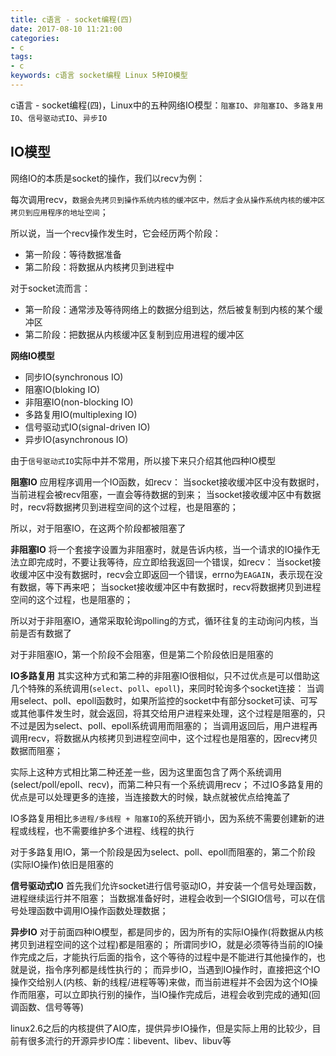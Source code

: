 ```yaml
---
title: c语言 - socket编程(四)
date: 2017-08-10 11:21:00
categories:
- c
tags:
- c
keywords: c语言 socket编程 Linux 5种IO模型
---
```


> 
c语言 - socket编程(四)，Linux中的五种网络IO模型：`阻塞IO`、`非阻塞IO`、`多路复用IO`、`信号驱动式IO`、`异步IO`

<!-- more -->

## IO模型
网络IO的本质是socket的操作，我们以recv为例：

每次调用recv，`数据会先拷贝到操作系统内核的缓冲区中，然后才会从操作系统内核的缓冲区拷贝到应用程序的地址空间`；

所以说，当一个recv操作发生时，它会经历两个阶段：
- 第一阶段：等待数据准备
- 第二阶段：将数据从内核拷贝到进程中

对于socket流而言：
- 第一阶段：通常涉及等待网络上的数据分组到达，然后被复制到内核的某个缓冲区
- 第二阶段：把数据从内核缓冲区复制到应用进程的缓冲区

**网络IO模型**
- 同步IO(synchronous IO)
 - 阻塞IO(bloking IO)
 - 非阻塞IO(non-blocking IO)
 - 多路复用IO(multiplexing IO)
 - 信号驱动式IO(signal-driven IO)
- 异步IO(asynchronous IO)

> 
由于`信号驱动式IO`实际中并不常用，所以接下来只介绍其他四种IO模型

**阻塞IO**
应用程序调用一个IO函数，如recv：
当socket接收缓冲区中没有数据时，当前进程会被recv阻塞，一直会等待数据的到来；
当socket接收缓冲区中有数据时，recv将数据拷贝到进程空间的这个过程，也是阻塞的；

> 
所以，对于阻塞IO，在这两个阶段都被阻塞了

**非阻塞IO**
将一个套接字设置为非阻塞时，就是告诉内核，当一个请求的IO操作无法立即完成时，不要让我等待，应立即给我返回一个错误，如recv：
当socket接收缓冲区中没有数据时，recv会立即返回一个错误，errno为`EAGAIN`，表示现在没有数据，等下再来吧；
当socket接收缓冲区中有数据时，recv将数据拷贝到进程空间的这个过程，也是阻塞的；

所以对于非阻塞IO，通常采取轮询polling的方式，循环往复的主动询问内核，当前是否有数据了

> 
对于非阻塞IO，第一个阶段不会阻塞，但是第二个阶段依旧是阻塞的

**IO多路复用**
其实这种方式和第二种的非阻塞IO很相似，只不过优点是可以借助这几个特殊的系统调用(`select`、`poll`、`epoll`)，来同时轮询多个socket连接：
当调用select、poll、epoll函数时，如果所监控的socket中有部分socket可读、可写或其他事件发生时，就会返回，将其交给用户进程来处理，这个过程是阻塞的，只不过是因为select、poll、epoll系统调用而阻塞的；
当调用返回后，用户进程再调用recv，将数据从内核拷贝到进程空间中，这个过程也是阻塞的，因recv拷贝数据而阻塞；

实际上这种方式相比第二种还差一些，因为这里面包含了两个系统调用(select/poll/epoll、recv)，而第二种只有一个系统调用recv；
不过IO多路复用的优点是可以处理更多的连接，当连接数大的时候，缺点就被优点给掩盖了

IO多路复用相比`多进程/多线程 + 阻塞IO`的系统开销小，因为系统不需要创建新的进程或线程，也不需要维护多个进程、线程的执行

> 
对于多路复用IO，第一个阶段是因为select、poll、epoll而阻塞的，第二个阶段(实际IO操作)依旧是阻塞的

**信号驱动式IO**
首先我们允许socket进行信号驱动IO，并安装一个信号处理函数，进程继续运行并不阻塞；
当数据准备好时，进程会收到一个SIGIO信号，可以在信号处理函数中调用IO操作函数处理数据；

**异步IO**
对于前面四种IO模型，都是同步的，因为所有的实际IO操作(将数据从内核拷贝到进程空间的这个过程)都是阻塞的；
所谓同步IO，就是必须等待当前的IO操作完成之后，才能执行后面的指令，这个等待的过程中是不能进行其他操作的，也就是说，指令序列都是线性执行的；
而异步IO，当遇到IO操作时，直接把这个IO操作交给别人(内核、新的线程/进程等等)来做，而当前进程并不会因为这个IO操作而阻塞，可以立即执行别的操作，当IO操作完成后，进程会收到完成的通知(回调函数、信号等等)

linux2.6之后的内核提供了AIO库，提供异步IO操作，但是实际上用的比较少，目前有很多流行的开源异步IO库：libevent、libev、libuv等
